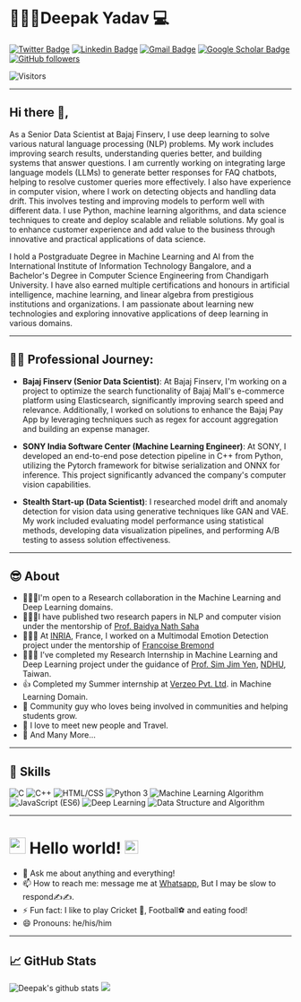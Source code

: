 # 👱🏻‍♂️Deepak Yadav 💻 
[![Twitter Badge](https://img.shields.io/badge/-@deepak842705-1ca0f1?style=flat-square&labelColor=1ca0f1&logo=twitter&logoColor=white&link=https://twitter.com/deepak842705)](https://twitter.com/deepak842705)
[![Linkedin Badge](https://img.shields.io/badge/-deepak2233-blue?style=flat-square&logo=Linkedin&logoColor=white&link=https://www.linkedin.com/in/deepak2233/)](https://www.linkedin.com/in/deepak2233/) 
[![Gmail Badge](https://img.shields.io/badge/-deepak842705@gmail.com-c14438?style=flat-square&logo=Gmail&logoColor=white&link=mailto:deepak842705@gmail.com)](mailto:deepak842705@gmail.com)
[![Google Scholar Badge](https://img.shields.io/badge/Google_Scholar-skyblue?style=flat-square&logo=google-scholar&logoColor=white)](https://scholar.google.com/citations?user=cdrnT0MAAAAJ&hl=en)
[![GitHub followers](https://img.shields.io/github/followers/deepak2233?label=Follow&style=social)](https://github.com/deepak2233/?tab=follow)

<img alt="Visitors" src="https://komarev.com/ghpvc/?username=deepak2233&style=flat&labelColor=red&logo=github&label=Profile+Views&color=971901"/>


---
## Hi there 👋,
As a Senior Data Scientist at Bajaj Finserv, I use deep learning to solve various natural language processing (NLP) problems. My work includes improving search results, understanding queries better, and building systems that answer questions. I am currently working on integrating large language models (LLMs) to generate better responses for FAQ chatbots, helping to resolve customer queries more effectively. I also have experience in computer vision, where I work on detecting objects and handling data drift. This involves testing and improving models to perform well with different data. I use Python, machine learning algorithms, and data science techniques to create and deploy scalable and reliable solutions. My goal is to enhance customer experience and add value to the business through innovative and practical applications of data science.

I hold a Postgraduate Degree in Machine Learning and AI from the International Institute of Information Technology Bangalore, and a Bachelor's Degree in Computer Science Engineering from Chandigarh University. I have also earned multiple certifications and honours in artificial intelligence, machine learning, and linear algebra from prestigious institutions and organizations. I am passionate about learning new technologies and exploring innovative applications of deep learning in various domains.

---

## 🧑‍💻 Professional Journey:
- <b>**Bajaj Finserv (Senior Data Scientist)**</b>: 
  At Bajaj Finserv, I'm working on a project to optimize the search functionality of Bajaj Mall's e-commerce platform using Elasticsearch, significantly improving search speed and relevance. Additionally, I worked on solutions to enhance the Bajaj Pay App by leveraging techniques such as regex for account aggregation and building an expense manager.

- <b>**SONY India Software Center (Machine Learning Engineer)**</b>:
  At SONY, I developed an end-to-end pose detection pipeline in C++ from Python, utilizing the Pytorch framework for bitwise serialization and ONNX for inference. This project significantly advanced the company's computer vision capabilities.
  
- <b>**Stealth Start-up (Data Scientist)**</b>:
  I researched model drift and anomaly detection for vision data using generative techniques like GAN and VAE. My work included evaluating model performance using statistical methods, developing data visualization pipelines, and performing A/B testing to assess solution effectiveness.

---

## 😎 About
- 👩🏽‍💻I'm open to a Research collaboration in the Machine Learning and Deep Learning domains.
- 👨🏽‍💻I have published two research papers in NLP and computer vision under the mentorship of [Prof. Baidya Nath Saha](http://personal.cimat.mx:8181/~baidya.saha/home.html) 
- 👨🏽‍💻 At [INRIA](https://www.inria.fr/fr), France, I worked on a Multimodal Emotion Detection project under the mentorship of [Francoise Bremond](https://www-sop.inria.fr/stars/Francois.Bremond/)
- 👨🏽‍💻 I’ve completed my Research Internship in Machine Learning and Deep Learning project under the guidance of [Prof. Sim Jim Yen](http://web.csie.ndhu.edu.tw/sjyen/), [NDHU](https://epage.ndhu.edu.tw/bin/home.php?Lang=EN), Taiwan.
- 👍 Completed my Summer internship at [Verzeo Pvt. Ltd](https://verzeo.in/). in Machine Learning Domain.
- 🎤 Community guy who loves being involved in communities and helping students grow.
- 🌱 I love to meet new people and Travel. 
- 👯 And Many More...

--- 

## 💪 Skills 

<img src="https://img.shields.io/badge/C-lightgrey" alt="C" /> <img src="https://img.shields.io/badge/C++-ff69b4" alt="C++" /> 
<img src="https://img.shields.io/badge/HTML/CSS-lightgrey" alt="HTML/CSS" /> <img src="https://img.shields.io/badge/Python 3-informational" alt="Python 3" /> <img src="https://img.shields.io/badge/Machine Learning Algorithm-ff69b4" alt="Machine Learning Algorithm" /> <img src="https://img.shields.io/badge/JavaScript -brightgreen" alt="JavaScript (ES6)" /> <img src="https://img.shields.io/badge/Deep Learning-blue" alt="Deep Learning" /> <img src="https://img.shields.io/badge/Data Structure and Algorithm-blue" alt="Data Structure and Algorithm" />

<!-- * C/C++
* Java SE
* Python 3
* Machine Learning Algorithm
* Deep Learning
* HTML/CSS/JavaScript 
* Data Structure and Algorithm -->
---


# <img src="https://github.com/TheDudeThatCode/TheDudeThatCode/blob/master/Assets/Hi.gif" width="29px"> Hello world!&nbsp;<img src="https://github.com/TheDudeThatCode/TheDudeThatCode/blob/master/Assets/Earth.gif" width="24px">

- 💬 Ask me about anything and everything! 
- 📫 How to reach me: message me at [Whatsapp](https://wa.me/918427059627), But I may be slow to respond✍️✍️.
- ⚡ Fun fact: I like to play Cricket 🏏, Football⚽ and eating food! 
- 😄 Pronouns: he/his/him
---

##  &#x1f4c8; GitHub Stats
![Deepak's github stats](https://github-readme-stats.vercel.app/api?username=deepak2233&show_icons=true&theme=tokyonight)
![](https://activity-graph.herokuapp.com/graph?username=deepak2233&theme=react-dark&area=true)

<!--
**deepak2233/deepak2233** is a ✨ _special_ ✨ repository because its `README.md` (this file) appears on your GitHub profile.

🤔 

-->
